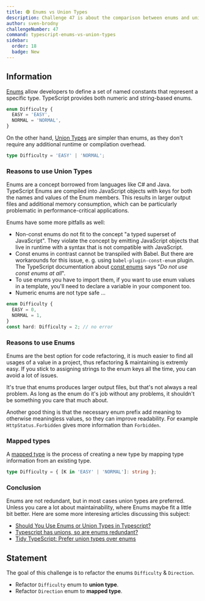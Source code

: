 ```yaml
---
title: 🟢 Enums vs Union Types
description: Challenge 47 is about the comparison between enums and union types
author: sven-brodny
challengeNumber: 47
command: typescript-enums-vs-union-types
sidebar:
  order: 18
  badge: New
---
```


## Information

[Enums](https://www.typescriptlang.org/docs/handbook/enums.html) allow developers to define a set of named constants that represent a specific type. TypeScript provides both numeric and string-based enums.

```typescript
enum Difficulty {
  EASY = 'EASY',
  NORMAL = 'NORMAL',
}
```

On the other hand, [Union Types](https://www.typescriptlang.org/docs/handbook/2/everyday-types.html#union-types) are simpler than enums, as they don't require any additional runtime or compilation overhead.

```typescript
type Difficulty = 'EASY' | 'NORMAL';
```

### Reasons to use Union Types

Enums are a concept borrowed from languages like C# and Java. TypeScript Enums are compiled into JavaScript objects with keys for both the names and values of the Enum members. This results in larger output files and additional memory consumption, which can be particularly problematic in performance-critical applications.

Enums have some more pitfalls as well:

- Non-const enums do not fit to the concept "a typed superset of JavaScript". They violate the concept by emitting JavaScript objects that live in runtime with a syntax that is not compatible with JavaScript.
- Const enums in contrast cannot be transpiled with Babel. But there are workarounds for this issue, e. g. using `babel-plugin-const-enum` plugin. The TypeScript documentation about [const enums](https://www.typescriptlang.org/docs/handbook/enums.html#const-enums) says "_Do not use const enums at all_".
- To use enums you have to import them, if you want to use enum values in a template, you'll need to declare a variable in your component too.
- Numeric enums are not type safe ...

```typescript
enum Difficulty {
  EASY = 0,
  NORMAL = 1,
}
const hard: Difficulty = 2; // no error
```

### Reasons to use Enums

Enums are the best option for code refactoring, it is much easier to find all usages of a value in a project, thus refactoring & maintaining is extremly easy. If you stick to assigning strings to the enum keys all the time, you can avoid a lot of issues.

It's true that enums produces larger output files, but that's not always a real problem. As long as the enum do it's job without any problems, it shouldn't be something you care that much about.

Another good thing is that the necessary enum prefix add meaning to otherwise meaningless values, so they can improve readability. For example `HttpStatus.Forbidden` gives more information than `Forbidden`.

### Mapped types

A [mapped type](https://learntypescript.dev/08/l2-mapped-type) is the process of creating a new type by mapping type information from an existing type.

```typescript
type Difficulty = { [K in 'EASY' | 'NORMAL']: string };
```

### Conclusion

Enums are not redundant, but in most cases union types are preferred. Unless you care a lot about maintainability, where Enums maybe fit a little bit better. Here are some more interesing articles discussing this subject:

- [Should You Use Enums or Union Types in Typescript?](https://www.bam.tech/article/should-you-use-enums-or-union-types-in-typescript)
- [Typescript has unions, so are enums redundant?](https://stackoverflow.com/questions/40275832/typescript-has-unions-so-are-enums-redundant)
- [Tidy TypeScript: Prefer union types over enums](https://fettblog.eu/tidy-typescript-avoid-enums/)

## Statement

The goal of this challenge is to refactor the enums `Difficulty` & `Direction`.

- Refactor `Difficulty` enum to **union type**.
- Refactor `Direction` enum to **mapped type**.
